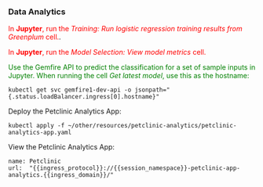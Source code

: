### Data Analytics

<font color="red">In **Jupyter**, run the *Training: Run logistic regression training results from Greenplum* cell.</font>.

<font color="red">In **Jupyter**, run the *Model Selection: View model metrics* cell.</font>

<font color="green">Use the Gemfire API to predict the classification for a set of sample inputs in Jupyter. When running the cell *Get latest model*, use this as the hostname:</font>
```execute
kubectl get svc gemfire1-dev-api -o jsonpath="{.status.loadBalancer.ingress[0].hostname}"
```

Deploy the Petclinic Analytics App:
```execute
kubectl apply -f ~/other/resources/petclinic-analytics/petclinic-analytics-app.yaml
```

View the Petclinic Analytics App:
```dashboard:reload-dashboard
name: Petclinic
url:  "{{ingress_protocol}}://{{session_namespace}}-petclinic-app-analytics.{{ingress_domain}}/"
```